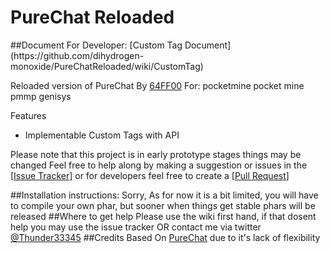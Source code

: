 PureChat Reloaded
========
<!--
  Title: PureChat Reloaded
  Description: A simple chat management tool reloaded with more flexible API for pocketmine pmmp genisys
  Author: Thunder33345
  -->
<meta name='keywords' content='PureChat, Pure Chat, PureChat Reloaded, PureChatReloaded'>
##Document For Developer: [Custom Tag Document](https://github.com/dihydrogen-monoxide/PureChatReloaded/wiki/CustomTag)

Reloaded version of PureChat By [64FF00](https://github.com/64FF00) For: pocketmine pocket mine pmmp genisys

Features
- Implementable Custom Tags with API

Please note that this project is in early prototype stages things may be changed
Feel free to help along by making a suggestion or issues in the \[[Issue Tracker](https://github.com/dihydrogen-monoxide/PureChatReloaded/issues)\] or for developers feel free to create a \[[Pull Request](https://github.com/dihydrogen-monoxide/PureChatReloaded/pulls)\]

##Installation instructions:
Sorry, As for now it is a bit limited, you will have to compile your own phar, but sooner when things get stable phars will be released
##Where to get help
Please use the wiki first hand, if that dosent help you may use the issue tracker OR contact me via twitter [@Thunder33345](https://Twitter.com/Thunder33345)
##Credits
Based On [PureChat](https://github.com/PurePlugins/PureChat) due to it's lack of flexibility
